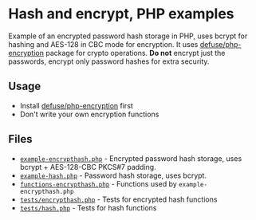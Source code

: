 Hash and encrypt, PHP examples
==============================

Example of an encrypted password hash storage in PHP, uses bcrypt for hashing and AES-128 in CBC mode for encryption. It uses [defuse/php-encryption](https://github.com/defuse/php-encryption) package for crypto operations.
**Do not** encrypt just the passwords, encrypt only password hashes for extra security.

## Usage
- Install [defuse/php-encryption](https://github.com/defuse/php-encryption) first
- Don't write your own encryption functions

## Files
- [`example-encrypthash.php`](example-encrypthash.php) - Encrypted password hash storage, uses bcrypt + AES-128-CBC PKCS#7 padding.
- [`example-hash.php`](example-hash.php) - Password hash storage, uses bcrypt.
- [`functions-encrypthash.php`](functions-encrypthash.php) - Functions used by `example-encrypthash.php`
- [`tests/encrypthash.php`](tests/encrypthash.php) - Tests for encrypted hash functions
- [`tests/hash.php`](tests/hash.php) - Tests for hash functions

